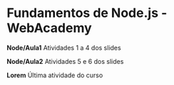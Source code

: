 # Fundamentos de Node.js - WebAcademy


**Node/Aula1**
Atividades 1 a 4 dos slides

**Node/Aula2**
Atividades 5 e 6 dos slides

**Lorem**
Última atividade do curso
